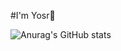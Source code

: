 #I'm Yosr👋

![Anurag's GitHub stats](https://github-readme-stats.vercel.app/api?username=YosrH1&show=reviews,discussions_started,discussions_answered,prs_merged,prs_merged_percentage,&show_icons=true)

